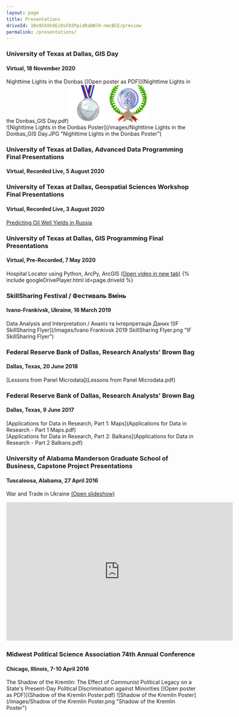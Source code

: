 ```yaml
---
layout: page
title: Presentations
driveId: 10o95XXk9Ei0sF03PpidRaDW7H-nmcBCE/preview
permalink: /presentations/
---
```


### University of Texas at Dallas, GIS Day  
#### Virtual, 18 November 2020  
Nighttime Lights in the Donbas [(Open poster as PDF)](Nighttime Lights in the Donbas_GIS Day.pdf)  <img src="/images/2nd-place-medal.png" alt="drawing" width="100"> <img src="/images/2nd-place-award.png" alt="drawing" width="100">  
![Nighttime Lights in the Donbas Poster](/images/Nighttime Lights in the Donbas_GIS Day.JPG "Nighttime Lights in the Donbas Poster")

### University of Texas at Dallas, Advanced Data Programming Final Presentations
#### Virtual, Recorded Live, 5 August 2020

### University of Texas at Dallas, Geospatial Sciences Workshop Final Presentations
#### Virtual, Recorded Live, 3 August 2020
[Predicting Oil Well Yields in Russia](Oil_Well_Yields_ppt.pdf)

### University of Texas at Dallas, GIS Programming Final Presentations
#### Virtual, Pre-Recorded, 7 May 2020
Hospital Locator using Python, ArcPy, ArcGIS [(Open video in new tab)](https://drive.google.com/file/d/10o95XXk9Ei0sF03PpidRaDW7H-nmcBCE/view?usp=sharing)
{% include googleDrivePlayer.html id=page.driveId %}

### SkillSharing Festival / Фестиваль Вмінь
#### Ivano-Frankivsk, Ukraine, 16 March 2019
Data Analysis and Interpretation / Аналіз та Інтерпретація Даних
![IF SkillSharing Flyer](/images/Ivano Frankivsk 2019 SkillSharing Flyer.png "IF SkillSharing Flyer")

### Federal Reserve Bank of Dallas, Research Analysts' Brown Bag
#### Dallas, Texas, 20 June 2018
[Lessons from Panel Microdata](Lessons from Panel Microdata.pdf)

### Federal Reserve Bank of Dallas, Research Analysts' Brown Bag
#### Dallas, Texas, 9 June 2017
[Applications for Data in Research, Part 1: Maps](Applications for Data in Research - Part 1 Maps.pdf)  
[Applications for Data in Research, Part 2: Balkans](Applications for Data in Research - Part 2 Balkans.pdf)

### University of Alabama Manderson Graduate School of Business, Capstone Project Presentations
#### Tuscaloosa, Alabama, 27 April 2016
War and Trade in Ukraine [(Open slideshow)](https://docs.google.com/presentation/d/e/2PACX-1vTHupgE_zoAB18DTCZDyHCMrTzMydP8iD6WTDKD-BJj5yR34Lgvelh9D9f-Cf8JPHmGqgQwNzPQHgOd/pub?start=false&loop=false&delayms=3000)
<iframe src="https://docs.google.com/presentation/d/e/2PACX-1vTHupgE_zoAB18DTCZDyHCMrTzMydP8iD6WTDKD-BJj5yR34Lgvelh9D9f-Cf8JPHmGqgQwNzPQHgOd/embed?start=false&loop=true&delayms=3000" frameborder="0" width="600" height="366" allowfullscreen="true" mozallowfullscreen="true" webkitallowfullscreen="true"></iframe>

### Midwest Political Science Association 74th Annual Conference
#### Chicago, Illinois, 7-10 April 2016
The Shadow of the Kremlin: The Effect of Communist Political Legacy on a State's Present-Day Political Discrimination against Minorities [(Open poster as PDF)](Shadow of the Kremlin Poster.pdf)
![Shadow of the Kremlin Poster](/images/Shadow of the Kremlin Poster.png "Shadow of the Kremlin Poster")
